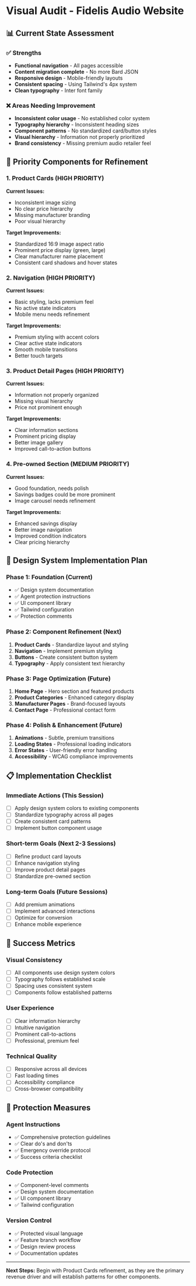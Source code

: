 # Visual Audit - Fidelis Audio Website

## 📊 Current State Assessment

### ✅ Strengths
- **Functional navigation** - All pages accessible
- **Content migration complete** - No more Bard JSON
- **Responsive design** - Mobile-friendly layouts
- **Consistent spacing** - Using Tailwind's 4px system
- **Clean typography** - Inter font family

### ❌ Areas Needing Improvement
- **Inconsistent color usage** - No established color system
- **Typography hierarchy** - Inconsistent heading sizes
- **Component patterns** - No standardized card/button styles
- **Visual hierarchy** - Information not properly prioritized
- **Brand consistency** - Missing premium audio retailer feel

## 🎯 Priority Components for Refinement

### 1. Product Cards (HIGH PRIORITY)
**Current Issues:**
- Inconsistent image sizing
- No clear price hierarchy
- Missing manufacturer branding
- Poor visual hierarchy

**Target Improvements:**
- Standardized 16:9 image aspect ratio
- Prominent price display (green, large)
- Clear manufacturer name placement
- Consistent card shadows and hover states

### 2. Navigation (HIGH PRIORITY)
**Current Issues:**
- Basic styling, lacks premium feel
- No active state indicators
- Mobile menu needs refinement

**Target Improvements:**
- Premium styling with accent colors
- Clear active state indicators
- Smooth mobile transitions
- Better touch targets

### 3. Product Detail Pages (HIGH PRIORITY)
**Current Issues:**
- Information not properly organized
- Missing visual hierarchy
- Price not prominent enough

**Target Improvements:**
- Clear information sections
- Prominent pricing display
- Better image gallery
- Improved call-to-action buttons

### 4. Pre-owned Section (MEDIUM PRIORITY)
**Current Issues:**
- Good foundation, needs polish
- Savings badges could be more prominent
- Image carousel needs refinement

**Target Improvements:**
- Enhanced savings display
- Better image navigation
- Improved condition indicators
- Clear pricing hierarchy

## 🎨 Design System Implementation Plan

### Phase 1: Foundation (Current)
- ✅ Design system documentation
- ✅ Agent protection instructions
- ✅ UI component library
- ✅ Tailwind configuration
- ✅ Protection comments

### Phase 2: Component Refinement (Next)
1. **Product Cards** - Standardize layout and styling
2. **Navigation** - Implement premium styling
3. **Buttons** - Create consistent button system
4. **Typography** - Apply consistent text hierarchy

### Phase 3: Page Optimization (Future)
1. **Home Page** - Hero section and featured products
2. **Product Categories** - Enhanced category display
3. **Manufacturer Pages** - Brand-focused layouts
4. **Contact Page** - Professional contact form

### Phase 4: Polish & Enhancement (Future)
1. **Animations** - Subtle, premium transitions
2. **Loading States** - Professional loading indicators
3. **Error States** - User-friendly error handling
4. **Accessibility** - WCAG compliance improvements

## 📋 Implementation Checklist

### Immediate Actions (This Session)
- [ ] Apply design system colors to existing components
- [ ] Standardize typography across all pages
- [ ] Create consistent card patterns
- [ ] Implement button component usage

### Short-term Goals (Next 2-3 Sessions)
- [ ] Refine product card layouts
- [ ] Enhance navigation styling
- [ ] Improve product detail pages
- [ ] Standardize pre-owned section

### Long-term Goals (Future Sessions)
- [ ] Add premium animations
- [ ] Implement advanced interactions
- [ ] Optimize for conversion
- [ ] Enhance mobile experience

## 🎯 Success Metrics

### Visual Consistency
- [ ] All components use design system colors
- [ ] Typography follows established scale
- [ ] Spacing uses consistent system
- [ ] Components follow established patterns

### User Experience
- [ ] Clear information hierarchy
- [ ] Intuitive navigation
- [ ] Prominent call-to-actions
- [ ] Professional, premium feel

### Technical Quality
- [ ] Responsive across all devices
- [ ] Fast loading times
- [ ] Accessibility compliance
- [ ] Cross-browser compatibility

## 🚨 Protection Measures

### Agent Instructions
- ✅ Comprehensive protection guidelines
- ✅ Clear do's and don'ts
- ✅ Emergency override protocol
- ✅ Success criteria checklist

### Code Protection
- ✅ Component-level comments
- ✅ Design system documentation
- ✅ UI component library
- ✅ Tailwind configuration

### Version Control
- ✅ Protected visual language
- ✅ Feature branch workflow
- ✅ Design review process
- ✅ Documentation updates

---

**Next Steps:** Begin with Product Cards refinement, as they are the primary revenue driver and will establish patterns for other components.
